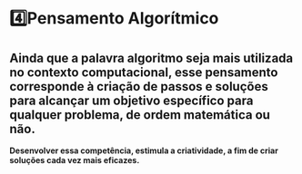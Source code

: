 # :four:Pensamento Algorítmico

## Ainda que a palavra algoritmo seja mais utilizada no contexto computacional, esse pensamento corresponde à **criação de passos e soluções para alcançar um objetivo** específico para qualquer problema, de ordem matemática ou não.

**Desenvolver essa competência, estimula a criatividade, a fim de criar soluções cada vez mais eficazes.**

